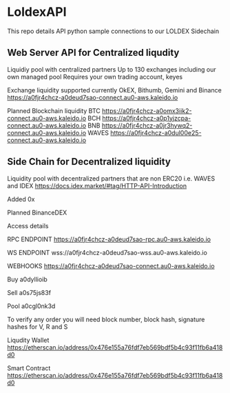 # LoldexAPI


This repo details API python sample connections to our LOLDEX Sidechain  


## Web Server API for Centralized liqudity 
Liquidiy pool with centralized partners
Up to 130 exchanges including our own managed pool
Requires your own trading account, keyes  

Exchange liquidity supported currently 
OkEX, Bithumb, Gemini and Binance
https://a0fjr4chcz-a0deud7sao-connect.au0-aws.kaleido.io 

Planned Blockchain liquidity
BTC https://a0fjr4chcz-a0omx3iik2-connect.au0-aws.kaleido.io
BCH https://a0fjr4chcz-a0p1yjzcpa-connect.au0-aws.kaleido.io
BNB https://a0fjr4chcz-a0jr3hywq2-connect.au0-aws.kaleido.io
WAVES https://a0fjr4chcz-a0dul00e25-connect.au0-aws.kaleido.io


## Side Chain for Decentralized liquidity 
Liquidity pool with decentralized partners that are non ERC20 i.e. WAVES and IDEX https://docs.idex.market/#tag/HTTP-API-Introduction

Added
0x

Planned
BinanceDEX

Access details 

RPC ENDPOINT
https://a0fjr4chcz-a0deud7sao-rpc.au0-aws.kaleido.io
 
WS ENDPOINT
wss://a0fjr4chcz-a0deud7sao-wss.au0-aws.kaleido.io

WEBHOOKS
https://a0fjr4chcz-a0deud7sao-connect.au0-aws.kaleido.io


Buy
a0dyllioib

Sell
a0s75js83f

Pool
a0cgl0nk3d

To verify any order you will need block number, block hash, signature hashes for V, R and S

Liqudity Wallet 
https://etherscan.io/address/0x476e155a76fdf7eb569bdf5b4c93f11fb6a418d0

Smart Contract
https://etherscan.io/address/0x476e155a76fdf7eb569bdf5b4c93f11fb6a418d0
